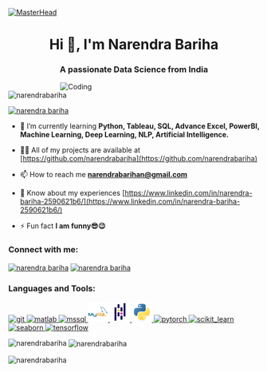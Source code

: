 [![MasterHead](https://media.licdn.com/dms/image/D563DAQFIJGy_J4EvYA/image-scale_191_1128/0/1666883668428?e=1675425600&v=beta&t=q5S0E-n5z-gDvzZPdOvK7oorksu-JESWk3DdbbvU2ss)](https://codegrills.in)

<h1 align="center">Hi 👋, I'm Narendra Bariha</h1>
<h3 align="center">A passionate Data Science from India</h3>
<img align="right" alt="Coding" width="400" src="https://media.tenor.com/rePDfDWO3XoAAAAd/hacking.gif">

<p align="left"> <img src="https://komarev.com/ghpvc/?username=narendrabariha&label=Profile%20views&color=0e75b6&style=flat" alt="narendrabariha" /> </p>

<p align="left"> <a href="https://twitter.com/narendra bariha" target="blank"><img src="https://img.shields.io/twitter/follow/narendra bariha?logo=twitter&style=for-the-badge" alt="narendra bariha" /></a> </p>

- 🌱 I’m currently learning **Python, Tableau, SQL, Advance Excel, PowerBI, Machine Learning, Deep Learning, NLP, Artificial Intelligence.**

- 👨‍💻 All of my projects are available at [https://github.com/narendrabariha](https://github.com/narendrabariha)

- 📫 How to reach me **narendrabarihan@gmail.com**

- 📄 Know about my experiences [https://www.linkedin.com/in/narendra-bariha-2590621b6/](https://www.linkedin.com/in/narendra-bariha-2590621b6/)

- ⚡ Fun fact **I am funny😎😉**

<h3 align="left">Connect with me:</h3>
<p align="left">
<a href="https://twitter.com/narendra bariha" target="blank"><img align="center" src="https://raw.githubusercontent.com/rahuldkjain/github-profile-readme-generator/master/src/images/icons/Social/twitter.svg" alt="narendra bariha" height="30" width="40" /></a>
<a href="https://linkedin.com/in/narendra bariha" target="blank"><img align="center" src="https://raw.githubusercontent.com/rahuldkjain/github-profile-readme-generator/master/src/images/icons/Social/linked-in-alt.svg" alt="narendra bariha" height="30" width="40" /></a>
</p>

<h3 align="left">Languages and Tools:</h3>
<p align="left"> <a href="https://git-scm.com/" target="_blank" rel="noreferrer"> <img src="https://www.vectorlogo.zone/logos/git-scm/git-scm-icon.svg" alt="git" width="40" height="40"/> </a> <a href="https://www.mathworks.com/" target="_blank" rel="noreferrer"> <img src="https://upload.wikimedia.org/wikipedia/commons/2/21/Matlab_Logo.png" alt="matlab" width="40" height="40"/> </a> <a href="https://www.microsoft.com/en-us/sql-server" target="_blank" rel="noreferrer"> <img src="https://www.svgrepo.com/show/303229/microsoft-sql-server-logo.svg" alt="mssql" width="40" height="40"/> </a> <a href="https://www.mysql.com/" target="_blank" rel="noreferrer"> <img src="https://raw.githubusercontent.com/devicons/devicon/master/icons/mysql/mysql-original-wordmark.svg" alt="mysql" width="40" height="40"/> </a> <a href="https://pandas.pydata.org/" target="_blank" rel="noreferrer"> <img src="https://raw.githubusercontent.com/devicons/devicon/2ae2a900d2f041da66e950e4d48052658d850630/icons/pandas/pandas-original.svg" alt="pandas" width="40" height="40"/> </a> <a href="https://www.python.org" target="_blank" rel="noreferrer"> <img src="https://raw.githubusercontent.com/devicons/devicon/master/icons/python/python-original.svg" alt="python" width="40" height="40"/> </a> <a href="https://pytorch.org/" target="_blank" rel="noreferrer"> <img src="https://www.vectorlogo.zone/logos/pytorch/pytorch-icon.svg" alt="pytorch" width="40" height="40"/> </a> <a href="https://scikit-learn.org/" target="_blank" rel="noreferrer"> <img src="https://upload.wikimedia.org/wikipedia/commons/0/05/Scikit_learn_logo_small.svg" alt="scikit_learn" width="40" height="40"/> </a> <a href="https://seaborn.pydata.org/" target="_blank" rel="noreferrer"> <img src="https://seaborn.pydata.org/_images/logo-mark-lightbg.svg" alt="seaborn" width="40" height="40"/> </a> <a href="https://www.tensorflow.org" target="_blank" rel="noreferrer"> <img src="https://www.vectorlogo.zone/logos/tensorflow/tensorflow-icon.svg" alt="tensorflow" width="40" height="40"/> </a> </p>

<p><img align="left" src="https://github-readme-stats.vercel.app/api/top-langs?username=narendrabariha&show_icons=true&locale=en&layout=compact" alt="narendrabariha" /></p>

<p>&nbsp;<img align="center" src="https://github-readme-stats.vercel.app/api?username=narendrabariha&show_icons=true&locale=en" alt="narendrabariha" /></p>

<p><img align="center" src="https://github-readme-streak-stats.herokuapp.com/?user=narendrabariha&" alt="narendrabariha" /></p>
